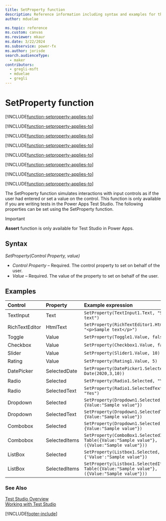 ```yaml
---
title: SetProperty function
description: Reference information including syntax and examples for the SetProperty function.
author: mduelae

ms.topic: reference
ms.custom: canvas
ms.reviewer: mkaur
ms.date: 3/22/2024
ms.subservice: power-fx
ms.author: jorisde
search.audienceType:
  - maker
contributors:
  - gregli-msft
  - mduelae
  - gregli
---
```


# SetProperty function

[!INCLUDE[function-setproperty-applies-to](includes/function-setproperty-applies-to.md)]

[!INCLUDE[function-setproperty-applies-to](includes/function-setproperty-applies-to.md)]

[!INCLUDE[function-setproperty-applies-to](includes/function-setproperty-applies-to.md)]

[!INCLUDE[function-setproperty-applies-to](includes/function-setproperty-applies-to.md)]

[!INCLUDE[function-setproperty-applies-to](includes/function-setproperty-applies-to.md)]

[!INCLUDE[function-setproperty-applies-to](includes/function-setproperty-applies-to.md)]

[!INCLUDE[function-setproperty-applies-to](includes/function-setproperty-applies-to.md)]

[!INCLUDE[function-setproperty-applies-to](includes/function-setproperty-applies-to.md)]



The SetProperty function simulates interactions with input controls as if the user had entered or set a value on the control. This function is only available if you are writing tests in the Power Apps Test Studio. The following properties can be set using the SetProperty function.

> [!IMPORTANT]
> **Assert** function is only available for Test Studio in Power Apps.

## Syntax

_SetProperty(Control Property, value)_

- _Control Property_ – Required. The control property to set on behalf of the user.
- _Value_ – Required. The value of the property to set on behalf of the user.

## Examples

| Control        | Property      | Example expression                                                                            |
| :------------- | :------------ | :-------------------------------------------------------------------------------------------- |
| TextInput      | Text          | `SetProperty(TextInput1.Text, "Sample text")`                                                 |
| RichTextEditor | HtmlText      | `SetProperty(RichTextEditor1.HtmlText, "<p>Sample text</p>")`                                 |
| Toggle         | Value         | `SetProperty(Toggle1.Value, false)`                                                           |
| Checkbox       | Value         | `SetProperty(Checkbox1.Value, false)`                                                         |
| Slider         | Value         | `SetProperty(Slider1.Value, 10)`                                                              |
| Rating         | Value         | `SetProperty(Rating1.Value, 5)`                                                               |
| DatePicker     | SelectedDate  | `SetProperty(DatePicker1.SelectedDate, Date(2020,3,10))`                                      |
| Radio          | Selected      | `SetProperty(Radio1.Selected, "Yes")`                                                         |
| Radio          | SelectedText  | `SetProperty(Radio1.SelectedText, "Yes")`                                                     |
| Dropdown       | Selected      | `SetProperty(Dropdown1.Selected, {Value:"Sample value"})`                                     |
| Dropdown       | SelectedText  | `SetProperty(Dropdown1.SelectedText, {Value:"Sample value"})`                                 |
| Combobox       | Selected      | `SetProperty(Dropdown1.Selected, {Value:"Sample value"})`                                     |
| Combobox       | SelectedItems | `SetProperty(ComboBox1.SelectedItems, Table({Value:"Sample value"},({Value:"Sample value"}))` |
| ListBox        | Selected      | `SetProperty(Listbox1.Selected, {'Value':"Sample value"})`                                    |
| ListBox        | SelectedItems | `SetProperty(Listbox1.SelectedItems, Table({Value:"Sample value"},({Value:"Sample value"}))`  |

### See Also

[Test Studio Overview](/power-apps/maker/canvas-apps/test-studio) <br>
[Working with Test Studio](/power-apps/maker/canvas-apps/working-with-test-studio)

[!INCLUDE[footer-include](../../includes/footer-banner.md)]








